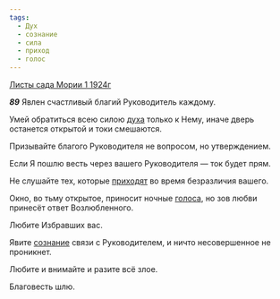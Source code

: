 ```yaml
---
tags:
  - Дух
  - сознание
  - сила
  - приход
  - голос
---
```


[Листы сада Мории 1 1924г](https://127.0.0.1:4002/agni/1924)

___89___
Явлен счастливый благий Руководитель каждому.   

Умей обратиться всею силою [духа](../../../tags/#Дух) только к Нему, иначе дверь останется открытой и токи смешаются.   

Призывайте благого Руководителя не вопросом, но утверждением.   

Если Я пошлю весть через вашего Руководителя — ток будет прям.   

Не слушайте тех, которые [приходят](../../../tags/#приход) во время безразличия вашего.   

Окно, во тьму открытое, приносит ночные [голоса](../../../tags/#голос), но зов любви принесёт ответ Возлюбленного.   

Любите Избравших вас.   

Явите [сознание](../../../tags/#сознание) связи с Руководителем, и ничто несовершенное не проникнет.   

Любите и внимайте и разите всё злое.   

Благовесть шлю.   

